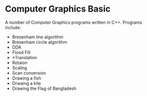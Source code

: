 # Computer Graphics Basic
A number of Computer Graphics programs written in C++. Programs include: 

* Bresenham line algorithm
* Bresenham circle algorithm
* DDA
* Flood Fill
* *Translation
* Rotaion
* Scaling
* Scan conversion
* Drawing a fish
* Drwaing a kite
* Drawing the Flag of Bangladesh
